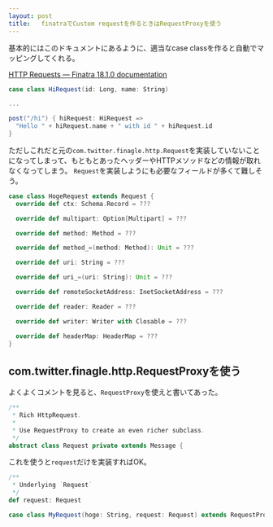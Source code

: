 ```yaml
---
layout: post
title:   finatraでCustom requestを作るときはRequestProxyを使う
---
```


基本的にはこのドキュメントにあるように、適当なcase classを作ると自動でマッピングしてくれる。

[HTTP Requests — Finatra 18.1.0 documentation](https://twitter.github.io/finatra/user-guide/http/requests.html#custom-request-case-class)


```scala
case class HiRequest(id: Long, name: String)

...

post("/hi") { hiRequest: HiRequest =>
  "Hello " + hiRequest.name + " with id " + hiRequest.id
}
```


ただしこれだと元の`com.twitter.finagle.http.Request`を実装していないことになってしまって、もともとあったヘッダーやHTTPメソッドなどの情報が取れなくなってしまう。
`Request`を実装しようにも必要なフィールドが多くて難しそう。

```scala
case class HogeRequest extends Request {
  override def ctx: Schema.Record = ???

  override def multipart: Option[Multipart] = ???

  override def method: Method = ???

  override def method_=(method: Method): Unit = ???

  override def uri: String = ???

  override def uri_=(uri: String): Unit = ???

  override def remoteSocketAddress: InetSocketAddress = ???

  override def reader: Reader = ???

  override def writer: Writer with Closable = ???

  override def headerMap: HeaderMap = ???
}
```

## com.twitter.finagle.http.RequestProxyを使う

よくよくコメントを見ると、`RequestProxy`を使えと書いてあった。

```scala
/**
 * Rich HttpRequest.
 *
 * Use RequestProxy to create an even richer subclass.
 */
abstract class Request private extends Message {
```

これを使うと`request`だけを実装すればOK。

```scala
/**
 * Underlying `Request`
 */
def request: Request
```


```scala
case class MyRequest(hoge: String, request: Request) extends RequestProxy
```
